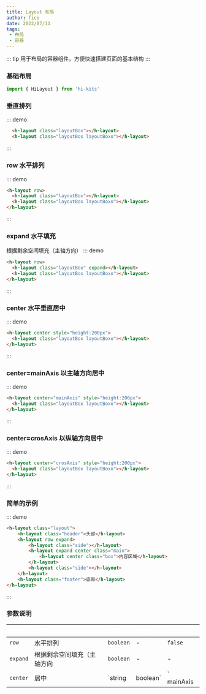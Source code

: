 ```yaml
---
title: Layout 布局
author: fico
date: 2022/07/11
tags:
 - 布局
 - 容器
---
```

::: tip
用于布局的容器组件，方便快速搭建页面的基本结构
:::
### 基础布局
```ts
import { HiLayout } from 'hi-kits'
```
### 垂直排列
::: demo
```html
  <h-layout class="layoutBox"></h-layout>
  <h-layout class="layoutBox layoutBoxo"></h-layout>

```
:::

### row 水平排列
::: demo
```html
<h-layout row>
  <h-layout class="layoutBox"></h-layout>
  <h-layout class="layoutBox layoutBoxo"></h-layout>
</h-layout>

```
:::

### expand 水平填充
根据剩余空间填充（主轴方向）
::: demo
```html
<h-layout row>
  <h-layout class="layoutBox" expand></h-layout>
  <h-layout class="layoutBox layoutBoxo"></h-layout>
</h-layout>

```
:::

### center 水平垂直居中
::: demo
```html
<h-layout center style="height:200px">
  <h-layout class="layoutBox layoutBoxo"></h-layout>
</h-layout>

```
:::

### center=mainAxis 以主轴方向居中
::: demo
```html
<h-layout center="mainAxis" style="height:200px">
  <h-layout class="layoutBox layoutBoxo"></h-layout>
</h-layout>

```
:::

### center=crosAxis 以纵轴方向居中
::: demo
```html
<h-layout center="crosAxis" style="height:200px">
  <h-layout class="layoutBox layoutBoxo"></h-layout>
</h-layout>

```
:::

### 简单的示例
::: demo
```html
<h-layout class="layout">
    <h-layout class="header">头部</h-layout>
    <h-layout row expand>
        <h-layout class="side"></h-layout>
        <h-layout expand center class="main">
            <h-layout center class="box">内容区域</h-layout>
        </h-layout>
        <h-layout class="side"></h-layout>
    </h-layout>
    <h-layout class="footer">底部</h-layout>
</h-layout>

```
:::

<style>
  h-layout{ background: #2196f380; }
  .layoutBox{
    width: 100px;
    height: 100px;
    color: #fff;
  }
  .layoutBoxo{
    background: rgba(33, 243, 103, 0.5);
  }
  .layout{ height: 300px; }
  .side{ width: 200px; }
  .main{ margin: 0 10px; }
  .box{ width: 100px; height: 100px; color: #fff; }
  .header,.footer{ padding: 5px 10px; color: #fff; }
</style>
### 参数说明

|参数|说明|类型|可选值|默认值
|:--|:--|:--|:-----|:---
| `row` | 水平排列 | `boolean` | - | `false`
| `expand` | 根据剩余空间填充（主轴方向 | `boolean` | - | -
| `center` | 居中 | `string | boolean` |` mainAxis | crosAxis | boolean`  | `boolean`

